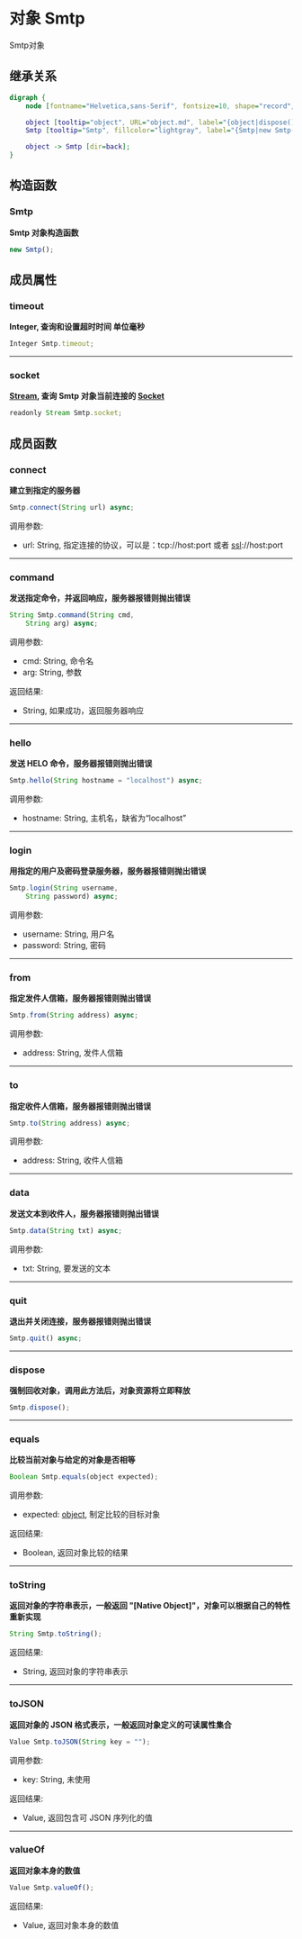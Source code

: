 # 对象 Smtp
Smtp对象

## 继承关系
```dot
digraph {
    node [fontname="Helvetica,sans-Serif", fontsize=10, shape="record", style="filled", fillcolor="white"];

    object [tooltip="object", URL="object.md", label="{object|dispose()\lequals()\ltoString()\ltoJSON()\lvalueOf()\l}"];
    Smtp [tooltip="Smtp", fillcolor="lightgray", label="{Smtp|new Smtp()\l|timeout\lsocket\l|connect()\lcommand()\lhello()\llogin()\lfrom()\lto()\ldata()\lquit()\l}"];

    object -> Smtp [dir=back];
}
```

## 构造函数
        
### Smtp
**Smtp 对象构造函数**

```JavaScript
new Smtp();
```

## 成员属性
        
### timeout
**Integer, 查询和设置超时时间 单位毫秒**

```JavaScript
Integer Smtp.timeout;
```

--------------------------
### socket
**[Stream](Stream.md), 查询 Smtp 对象当前连接的 [Socket](Socket.md)**

```JavaScript
readonly Stream Smtp.socket;
```

## 成员函数
        
### connect
**建立到指定的服务器**

```JavaScript
Smtp.connect(String url) async;
```

调用参数:
* url: String, 指定连接的协议，可以是：tcp://host:port 或者 [ssl](../../module/ifs/ssl.md)://host:port

--------------------------
### command
**发送指定命令，并返回响应，服务器报错则抛出错误**

```JavaScript
String Smtp.command(String cmd,
    String arg) async;
```

调用参数:
* cmd: String, 命令名
* arg: String, 参数

返回结果:
* String, 如果成功，返回服务器响应

--------------------------
### hello
**发送 HELO 命令，服务器报错则抛出错误**

```JavaScript
Smtp.hello(String hostname = "localhost") async;
```

调用参数:
* hostname: String, 主机名，缺省为“localhost”

--------------------------
### login
**用指定的用户及密码登录服务器，服务器报错则抛出错误**

```JavaScript
Smtp.login(String username,
    String password) async;
```

调用参数:
* username: String, 用户名
* password: String, 密码

--------------------------
### from
**指定发件人信箱，服务器报错则抛出错误**

```JavaScript
Smtp.from(String address) async;
```

调用参数:
* address: String, 发件人信箱

--------------------------
### to
**指定收件人信箱，服务器报错则抛出错误**

```JavaScript
Smtp.to(String address) async;
```

调用参数:
* address: String, 收件人信箱

--------------------------
### data
**发送文本到收件人，服务器报错则抛出错误**

```JavaScript
Smtp.data(String txt) async;
```

调用参数:
* txt: String, 要发送的文本

--------------------------
### quit
**退出并关闭连接，服务器报错则抛出错误**

```JavaScript
Smtp.quit() async;
```

--------------------------
### dispose
**强制回收对象，调用此方法后，对象资源将立即释放**

```JavaScript
Smtp.dispose();
```

--------------------------
### equals
**比较当前对象与给定的对象是否相等**

```JavaScript
Boolean Smtp.equals(object expected);
```

调用参数:
* expected: [object](object.md), 制定比较的目标对象

返回结果:
* Boolean, 返回对象比较的结果

--------------------------
### toString
**返回对象的字符串表示，一般返回 "[Native Object]"，对象可以根据自己的特性重新实现**

```JavaScript
String Smtp.toString();
```

返回结果:
* String, 返回对象的字符串表示

--------------------------
### toJSON
**返回对象的 JSON 格式表示，一般返回对象定义的可读属性集合**

```JavaScript
Value Smtp.toJSON(String key = "");
```

调用参数:
* key: String, 未使用

返回结果:
* Value, 返回包含可 JSON 序列化的值

--------------------------
### valueOf
**返回对象本身的数值**

```JavaScript
Value Smtp.valueOf();
```

返回结果:
* Value, 返回对象本身的数值

